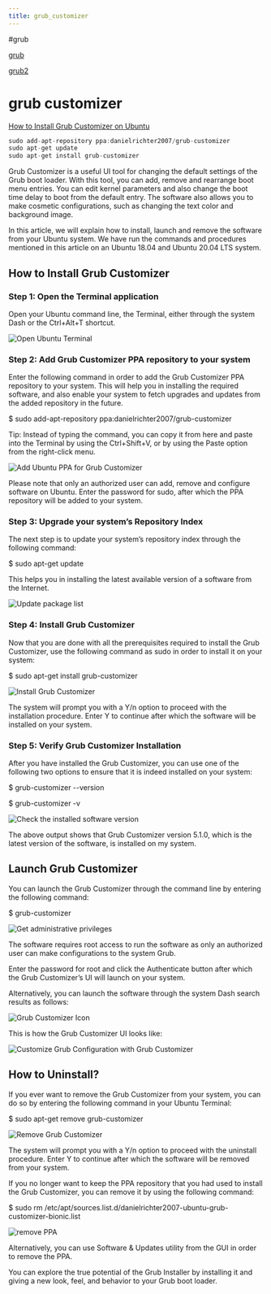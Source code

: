 ```yaml
---
title: grub_customizer
---
```


#grub

[grub](../../../../tech/grub.md)

[grub2](../grub2.md)

# grub customizer

[How to Install Grub Customizer on Ubuntu](https://vitux.com/how-to-install-grub-customizer-on-ubuntu/#:~:text=Grub%20Customizer%20is%20a%20useful,boot%20from%20the%20default%20entry)

```c
sudo add-apt-repository ppa:danielrichter2007/grub-customizer
sudo apt-get update
sudo apt-get install grub-customizer
```

Grub Customizer is a useful UI tool for changing the default settings of the Grub boot loader. With this tool, you can add, remove and rearrange boot menu entries. You can edit kernel parameters and also change the boot time delay to boot from the default entry. The software also allows you to make cosmetic configurations, such as changing the text color and background image.

In this article, we will explain how to install, launch and remove the software from your Ubuntu system. We have run the commands and procedures mentioned in this article on an Ubuntu 18.04 and Ubuntu 20.04 LTS system.

## How to Install Grub Customizer

### Step 1: Open the Terminal application

Open your Ubuntu command line, the Terminal, either through the system Dash or the Ctrl+Alt+T shortcut.

![Open Ubuntu Terminal](media/Open_Ubuntu_Terminal.png)

### Step 2: Add Grub Customizer PPA repository to your system

Enter the following command in order to add the Grub Customizer PPA repository to your system. This will help you in installing the required software, and also enable your system to fetch upgrades and updates from the added repository in the future.

$ sudo add-apt-repository ppa:danielrichter2007/grub-customizer

Tip: Instead of typing the command, you can copy it from here and paste into the Terminal by using the Ctrl+Shift+V, or by using the Paste option from the right-click menu.

![Add Ubuntu PPA for Grub Customizer](media/Add_Ubuntu_PPA_for_Grub_Customizer.png)

Please note that only an authorized user can add, remove and configure software on Ubuntu. Enter the password for sudo, after which the PPA repository will be added to your system.

### Step 3: Upgrade your system’s Repository Index

The next step is to update your system’s repository index through the following command:

$ sudo apt-get update

This helps you in installing the latest available version of a software from the Internet.

![Update package list](media/Update_package_list.png)

### Step 4: Install Grub Customizer

Now that you are done with all the prerequisites required to install the Grub Customizer, use the following command as sudo in order to install it on your system:

$ sudo apt-get install grub-customizer

![Install Grub Customizer](media/Install_Grub_Customizer.png)

The system will prompt you with a Y/n option to proceed with the installation procedure. Enter Y to continue after which the software will be installed on your system.

### Step 5: Verify Grub Customizer Installation

After you have installed the Grub Customizer, you can use one of the following two options to ensure that it is indeed installed on your system:

$ grub-customizer --version

$ grub-customizer -v

![Check the installed software version](media/Check_the_installed_software_version.png)

The above output shows that Grub Customizer version 5.1.0, which is the latest version of the software, is installed on my system.

## Launch Grub Customizer

You can launch the Grub Customizer through the command line by entering the following command:

$ grub-customizer

![Get administrative privileges](media/Get_administrative_privileges.png)

The software requires root access to run the software as only an authorized user can make configurations to the system Grub.

Enter the password for root and click the Authenticate button after which the Grub Customizer’s UI will launch on your system.

Alternatively, you can launch the software through the system Dash search results as follows:

![Grub Customizer Icon](media/Grub_Customizer_Icon.png)

This is how the Grub Customizer UI looks like:

![Customize Grub Configuration with Grub Customizer](media/Customize_Grub_Configuration_with_Grub_Customizer.png)

## How to Uninstall?

If you ever want to remove the Grub Customizer from your system, you can do so by entering the following command in your Ubuntu Terminal:

$ sudo apt-get remove grub-customizer

![Remove Grub Customizer](media/Remove_Grub_Customizer.png)

The system will prompt you with a Y/n option to proceed with the uninstall procedure. Enter Y to continue after which the software will be removed from your system.

If you no longer want to keep the PPA repository that you had used to install the Grub Customizer, you can remove it by using the following command:

$ sudo rm /etc/apt/sources.list.d/danielrichter2007-ubuntu-grub-customizer-bionic.list

![remove PPA](media/remove_PPA.png)

Alternatively, you can use Software & Updates utility from the GUI in order to remove the PPA.

You can explore the true potential of the Grub Installer by installing it and giving a new look, feel, and behavior to your Grub boot loader.